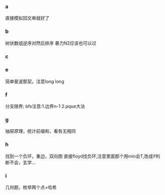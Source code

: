### a
直接模拟回文串就好了

### b
树状数组逆序对然后排序
暴力N2应该也可以过

### c


### e
简单斐波那契，注意long long 

### f
分支限界;
bfs注意:1.边界n-1   2.pque大法

### g
抽屉原理，统计前缀和，看有无相同


### h
找到一个负环，重边，双向图
直接floyd找负环,注意里面那个用min会T,改成if判断不会，玄学...

### i
几何题，枚举两个点+哈希


